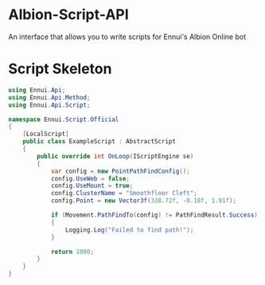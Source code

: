 # Albion-Script-API
An interface that allows you to write scripts for Ennui's Albion Online bot

# Script Skeleton
```C#
using Ennui.Api;
using Ennui.Api.Method;
using Ennui.Api.Script;

namespace Ennui.Script.Official
{
    [LocalScript]
    public class ExampleScript : AbstractScript
    {
        public override int OnLoop(IScriptEngine se)
        { 
            var config = new PointPathFindConfig();
            config.UseWeb = false;
            config.UseMount = true;
            config.ClusterName = "Smoothfloor Cleft";
            config.Point = new Vector3f(338.72f, -0.18f, 1.91f);

            if (Movement.PathFindTo(config) != PathFindResult.Success)
            {
                Logging.Log("Failed to find path!");
            }

            return 1000;
        }
    }
}
```
